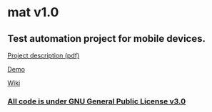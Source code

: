# mat v1.0

## Test automation project for mobile devices.

[Project description (pdf)](docs/_README_mat.pdf)

[Demo](docs/demo.mp4)

[Wiki](https://github.com/danrusu/mobileAutomation/wiki)

### [All code is under GNU General Public License v3.0](LICENSE)
